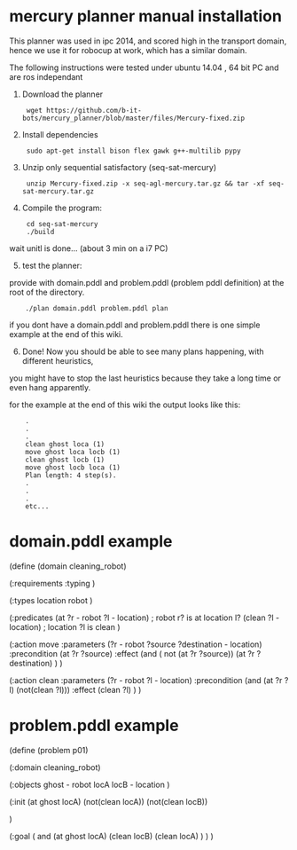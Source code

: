 mercury planner manual installation
===================================

This planner was used in ipc 2014, and scored high in the transport domain, hence we use it
for robocup at work, which has a similar domain.

The following instructions were tested under ubuntu 14.04 , 64 bit PC and are ros independant

1. Download the planner

        wget https://github.com/b-it-bots/mercury_planner/blob/master/files/Mercury-fixed.zip 

2. Install dependencies

        sudo apt-get install bison flex gawk g++-multilib pypy
        
3. Unzip only sequential satisfactory (seq-sat-mercury)

        unzip Mercury-fixed.zip -x seq-agl-mercury.tar.gz && tar -xf seq-sat-mercury.tar.gz

4. Compile the program:

        cd seq-sat-mercury
        ./build

wait unitl is done... (about 3 min on a i7 PC)

5. test the planner:

provide with domain.pddl and problem.pddl (problem pddl definition) at the root of the directory.

        ./plan domain.pddl problem.pddl plan

if you dont have a domain.pddl and problem.pddl there is one simple example at the end of this wiki.
        
6. Done! Now you should be able to see many plans happening, with different heuristics,

you might have to stop the last heuristics because they take a long time or even hang apparently.

for the example at the end of this wiki the output looks like this:

        .
        .
        .
        clean ghost loca (1)
        move ghost loca locb (1)
        clean ghost locb (1)
        move ghost locb loca (1)
        Plan length: 4 step(s).
        .
        .
        .
        etc...


domain.pddl example
===================

(define (domain cleaning_robot)

  (:requirements
    :typing
  )

  (:types
    location
    robot
  )

  (:predicates
    (at ?r - robot ?l - location)       ; robot r? is at location l?
    (clean ?l - location)                       ; location ?l is clean
  ) 

  (:action move
    :parameters (?r - robot ?source ?destination - location)
    :precondition (at ?r ?source)
    :effect (and    ( not (at ?r ?source))
                                (at ?r ?destination)
                )
  )

  (:action clean
    :parameters (?r - robot ?l - location)
    :precondition (and (at ?r ?l) (not(clean ?l)))
    :effect (clean ?l)
  )
)

problem.pddl example
====================

(define (problem p01)
        
  (:domain cleaning_robot)

  (:objects 
        ghost - robot
        locA locB - location
  )

  (:init 
        (at ghost locA)
        (not(clean locA))
        (not(clean locB))
        
  ) 

  (:goal
        (  and  (at ghost locA)
                (clean locB)
                (clean locA)
        )
  )
)
